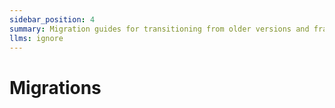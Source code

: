 ```yaml
---
sidebar_position: 4
summary: Migration guides for transitioning from older versions and frameworks to Teams AI Library v2.
llms: ignore
---
```


# Migrations